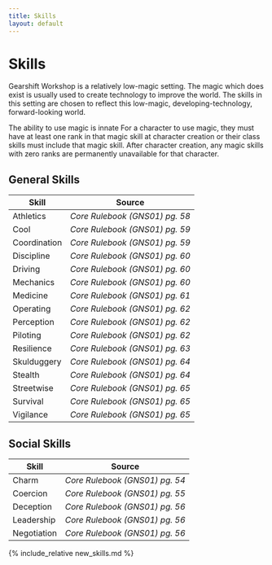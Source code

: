 ```yaml
---
title: Skills
layout: default
---
```

# Skills
Gearshift Workshop is a relatively low-magic setting. The magic which does exist is usually used to create technology to improve the world. The skills in this setting are chosen to reflect this low-magic, developing-technology, forward-looking world.

The ability to use magic is innate For a character to use magic, they must have at least one rank in that magic skill at character creation or their class skills must include that magic skill. After character creation, any magic skills with zero ranks are permanently unavailable for that character.

## General Skills

| Skill | Source |
| --- | --- |
| Athletics | *Core Rulebook (GNS01) pg. 58* |
| Cool | *Core Rulebook (GNS01) pg. 59* |
| Coordination | *Core Rulebook (GNS01) pg. 59* |
| Discipline | *Core Rulebook (GNS01) pg. 60* |
| Driving | *Core Rulebook (GNS01) pg. 60* |
| Mechanics | *Core Rulebook (GNS01) pg. 60* |
| Medicine | *Core Rulebook (GNS01) pg. 61* |
| Operating | *Core Rulebook (GNS01) pg. 62* |
| Perception | *Core Rulebook (GNS01) pg. 62* |
| Piloting | *Core Rulebook (GNS01) pg. 62* |
| Resilience | *Core Rulebook (GNS01) pg. 63* |
| Skulduggery | *Core Rulebook (GNS01) pg. 64* |
| Stealth | *Core Rulebook (GNS01) pg. 64* |
| Streetwise | *Core Rulebook (GNS01) pg. 65* |
| Survival | *Core Rulebook (GNS01) pg. 65* |
| Vigilance | *Core Rulebook (GNS01) pg. 65* |

## Social Skills

| Skill | Source |
| --- | --- |
| Charm | *Core Rulebook (GNS01) pg. 54* |
| Coercion | *Core Rulebook (GNS01) pg. 55* |
| Deception | *Core Rulebook (GNS01) pg. 56* |
| Leadership | *Core Rulebook (GNS01) pg. 56* |
| Negotiation | *Core Rulebook (GNS01) pg. 56* |

{% include_relative new_skills.md %}